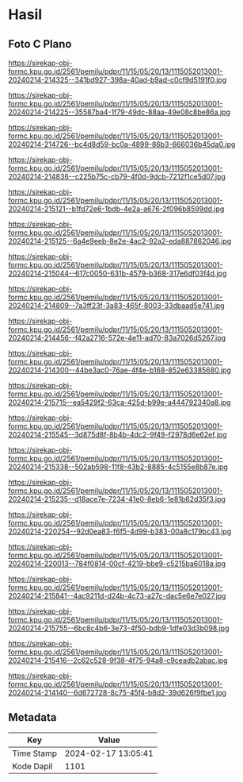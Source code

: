 # Hasil

## Foto C Plano

https://sirekap-obj-formc.kpu.go.id/2561/pemilu/pdpr/11/15/05/20/13/1115052013001-20240214-214325--341bd927-398a-40ad-b9ad-c0cf9d5191f0.jpg

https://sirekap-obj-formc.kpu.go.id/2561/pemilu/pdpr/11/15/05/20/13/1115052013001-20240214-214225--35587ba4-1f79-49dc-88aa-49e08c8be86a.jpg

https://sirekap-obj-formc.kpu.go.id/2561/pemilu/pdpr/11/15/05/20/13/1115052013001-20240214-214726--bc4d8d59-bc0a-4899-86b3-666036b45da0.jpg

https://sirekap-obj-formc.kpu.go.id/2561/pemilu/pdpr/11/15/05/20/13/1115052013001-20240214-214836--c225b75c-cb79-4f0d-9dcb-7212f1ce5d07.jpg

https://sirekap-obj-formc.kpu.go.id/2561/pemilu/pdpr/11/15/05/20/13/1115052013001-20240214-215121--b1fd72e6-1bdb-4e2a-a676-2f096b8599dd.jpg

https://sirekap-obj-formc.kpu.go.id/2561/pemilu/pdpr/11/15/05/20/13/1115052013001-20240214-215125--6a4e9eeb-8e2e-4ac2-92a2-eda887862046.jpg

https://sirekap-obj-formc.kpu.go.id/2561/pemilu/pdpr/11/15/05/20/13/1115052013001-20240214-215044--617c0050-631b-4579-b368-317e6df03f4d.jpg

https://sirekap-obj-formc.kpu.go.id/2561/pemilu/pdpr/11/15/05/20/13/1115052013001-20240214-214809--7a3ff23f-3a83-465f-8003-33dbaad5e741.jpg

https://sirekap-obj-formc.kpu.go.id/2561/pemilu/pdpr/11/15/05/20/13/1115052013001-20240214-214456--f42a2716-572e-4e11-ad70-83a7026d5267.jpg

https://sirekap-obj-formc.kpu.go.id/2561/pemilu/pdpr/11/15/05/20/13/1115052013001-20240214-214300--44be3ac0-76ae-4f4e-b168-852e63385680.jpg

https://sirekap-obj-formc.kpu.go.id/2561/pemilu/pdpr/11/15/05/20/13/1115052013001-20240214-215715--ea5429f2-63ca-425d-b99e-a444792340a8.jpg

https://sirekap-obj-formc.kpu.go.id/2561/pemilu/pdpr/11/15/05/20/13/1115052013001-20240214-215545--3d875d8f-8b4b-4dc2-9f49-f2978d6e62ef.jpg

https://sirekap-obj-formc.kpu.go.id/2561/pemilu/pdpr/11/15/05/20/13/1115052013001-20240214-215338--502ab598-11f8-43b2-8885-4c5155e8b87e.jpg

https://sirekap-obj-formc.kpu.go.id/2561/pemilu/pdpr/11/15/05/20/13/1115052013001-20240214-215235--d18ace7e-7234-41e0-8eb6-1e81b62d35f3.jpg

https://sirekap-obj-formc.kpu.go.id/2561/pemilu/pdpr/11/15/05/20/13/1115052013001-20240214-220254--92d0ea83-f6f5-4d99-b383-00a8c179bc43.jpg

https://sirekap-obj-formc.kpu.go.id/2561/pemilu/pdpr/11/15/05/20/13/1115052013001-20240214-220013--784f0814-00cf-4219-bbe9-c5215ba6018a.jpg

https://sirekap-obj-formc.kpu.go.id/2561/pemilu/pdpr/11/15/05/20/13/1115052013001-20240214-215841--4ac9211d-d24b-4c73-a27c-dac5e6e7e027.jpg

https://sirekap-obj-formc.kpu.go.id/2561/pemilu/pdpr/11/15/05/20/13/1115052013001-20240214-215755--6bc8c4b6-3e73-4f50-bdb9-1dfe03d3b098.jpg

https://sirekap-obj-formc.kpu.go.id/2561/pemilu/pdpr/11/15/05/20/13/1115052013001-20240214-215416--2c62c528-9f38-4f75-94a8-c9ceadb2abac.jpg

https://sirekap-obj-formc.kpu.go.id/2561/pemilu/pdpr/11/15/05/20/13/1115052013001-20240214-214140--6d672728-8c75-45f4-b8d2-39d626f9fbe1.jpg


## Metadata

| Key        | Value               |
| ---------- | ------------------- |
| Time Stamp | 2024-02-17 13:05:41 |
| Kode Dapil | 1101                |



